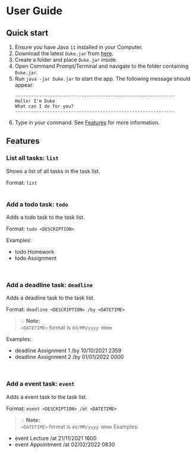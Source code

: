 # User Guide

## Quick start
1. Ensure you have Java `11` installed in your Computer.
2. Download the latest `Duke.jar` from [here](https://github.com/leyondlee/ip/releases).
3. Create a folder and place `Duke.jar` inside.
4. Open Command Prompt/Terminal and navigate to the folder containing `Duke.jar`.
5. Run `java -jar Duke.jar` to start the app. The following message should appear:
   ```
   ------------------------------------------------------------
   Hello! I'm Duke
   What can I do for you?
   ------------------------------------------------------------
   ```
6. Type in your command. See [Features](#features) for more information.

## Features 

### List all tasks: `list`

Shows a list of all tasks in the task list.

Format: `list`
<br />
<br />

### Add a todo task: `todo`

Adds a todo task to the task list.

Format: `todo <DESCRIPTION>`

Examples:
* todo Homework
* todo Assignment
<br />

### Add a deadline task: `deadline`

Adds a deadline task to the task list.

Format: `deadline <DESCRIPTION> /by <DATETIME>`
> :bulb: **Note:**<br />
> `<DATETIME>` format is `dd/MM/yyyy HHmm`

Examples:
* deadline Assignment 1 /by 10/10/2021 2359
* deadline Assignment 2 /by 01/01/2022 0000
<br />

### Add a event task: `event`

Adds a event task to the task list.

Format: `event <DESCRIPTION> /at <DATETIME>`
> :bulb: **Note:**<br />
> `<DATETIME>` format is `dd/MM/yyyy HHmm`
Examples:
* event Lecture /at 21/11/2021 1600
* event Appointment /at 02/02/2022 0830
<br />
